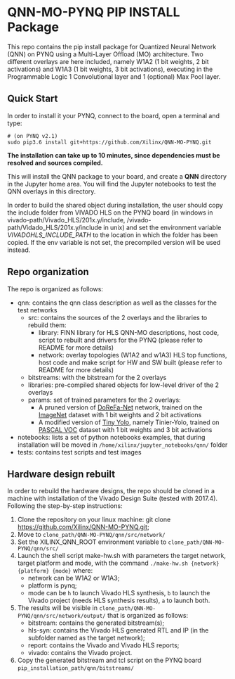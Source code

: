# QNN-MO-PYNQ PIP INSTALL Package

This repo contains the pip install package for Quantized Neural Network (QNN) on PYNQ using a Multi-Layer Offload (MO) architecture.
Two different overlays are here included, namely W1A2 (1 bit weights, 2 bit activations) and W1A3 (1 bit weights, 3 bit activations), executing in the Programmable Logic 1 Convolutional layer and 1 (optional) Max Pool layer.

## Quick Start

In order to install it your PYNQ, connect to the board, open a terminal and type:

```shell
# (on PYNQ v2.1)
sudo pip3.6 install git+https://github.com/Xilinx/QNN-MO-PYNQ.git
```

**The installation can take up to 10 minutes, since dependencies must be resolved and sources compiled.**

This will install the QNN package to your board, and create a **QNN** directory in the Jupyter home area. You will find the Jupyter notebooks to test the QNN overlays in this directory.

In order to build the shared object during installation, the user should copy the include folder from VIVADO HLS on the PYNQ board (in windows in vivado-path/Vivado_HLS/201x.y/include, /vivado-path/Vidado_HLS/201x.y/include in unix) and set the environment variable *VIVADOHLS_INCLUDE_PATH* to the location in which the folder has been copied.
If the env variable is not set, the precompiled version will be used instead.

## Repo organization

The repo is organized as follows:

-	qnn: contains the qnn class description as well as the classes for the test networks
	-	src: contains the sources of the 2 overlays and the libraries to rebuild them:
		- library: FINN library for HLS QNN-MO descriptions, host code, script to rebuilt and drivers for the PYNQ (please refer to README for more details)
		- network: overlay topologies (W1A2 and w1A3) HLS top functions, host code and make script for HW and SW built (please refer to README for more details)
	-	bitstreams: with the bitstream for the 2 overlays
	-	libraries: pre-compiled shared objects for low-level driver of the 2 overlays
	-	params: set of trained parameters for the 2 overlays:
		- A pruned version of [DoReFa-Net](https://arxiv.org/abs/1606.06160) network, trained on the [ImageNet](http://www.image-net.org/) dataset with 1 bit weights and 2 bit activations
		- A modified version of [Tiny Yolo](https://pjreddie.com/darknet/yolo/), namely Tinier-Yolo, trained on [PASCAL VOC](http://host.robots.ox.ac.uk/pascal/VOC/) dataset with 1 bit weights and 3 bit activations
-	notebooks: lists a set of python notebooks examples, that during installation will be moved in `/home/xilinx/jupyter_notebooks/qnn/` folder
-	tests: contains test scripts and test images

## Hardware design rebuilt

In order to rebuild the hardware designs, the repo should be cloned in a machine with installation of the Vivado Design Suite (tested with 2017.4).
Following the step-by-step instructions:

1.	Clone the repository on your linux machine: git clone https://github.com/Xilinx/QNN-MO-PYNQ.git;
2.	Move to `clone_path/QNN-MO-PYNQ/qnn/src/network/`
3.	Set the XILINX_QNN_ROOT environment variable to `clone_path/QNN-MO-PYNQ/qnn/src/`
4.	Launch the shell script make-hw.sh with parameters the target network, target platform and mode, with the command `./make-hw.sh {network} {platform} {mode}` where:
	- network can be W1A2 or W1A3;
	- platform is pynq;
	- mode can be `h` to launch Vivado HLS synthesis, `b` to launch the Vivado project (needs HLS synthesis results), `a` to launch both.
5.	The results will be visible in `clone_path/QNN-MO-PYNQ/qnn/src/network/output/` that is organized as follows:
	- bitstream: contains the generated bitstream(s);
	- hls-syn: contains the Vivado HLS generated RTL and IP (in the subfolder named as the target network);
	- report: contains the Vivado and Vivado HLS reports;
	- vivado: contains the Vivado project.
6.	Copy the generated bitstream and tcl script on the PYNQ board `pip_installation_path/qnn/bitstreams/`
